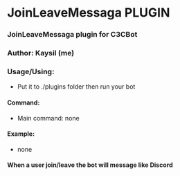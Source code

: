 # JoinLeaveMessaga PLUGIN #
### JoinLeaveMessaga plugin for C3CBot
### Author: Kaysil (me) ##

### Usage/Using:
- Put it to ./plugins folder then run your bot
#### Command:
- Main command: none

#### Example:
- none

#### When a user join/leave the bot will message like Discord
